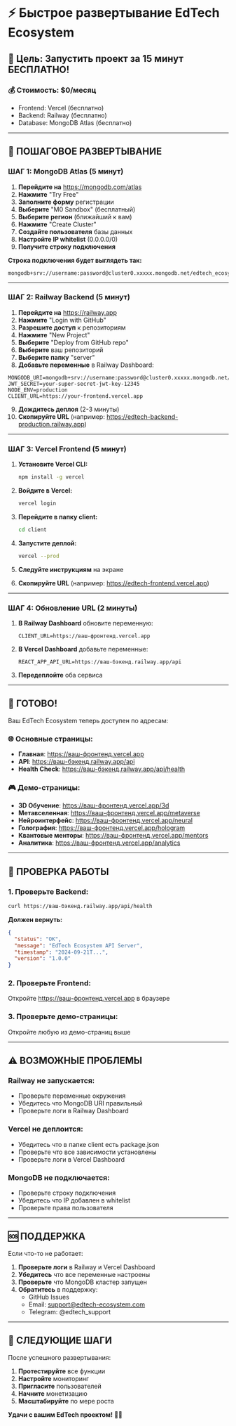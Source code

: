 # ⚡ Быстрое развертывание EdTech Ecosystem

## 🎯 Цель: Запустить проект за 15 минут БЕСПЛАТНО!

### 💰 Стоимость: $0/месяц
- Frontend: Vercel (бесплатно)
- Backend: Railway (бесплатно) 
- Database: MongoDB Atlas (бесплатно)

---

## 🚀 ПОШАГОВОЕ РАЗВЕРТЫВАНИЕ

### ШАГ 1: MongoDB Atlas (5 минут)

1. **Перейдите на** https://mongodb.com/atlas
2. **Нажмите** "Try Free"
3. **Заполните форму** регистрации
4. **Выберите** "M0 Sandbox" (бесплатный)
5. **Выберите регион** (ближайший к вам)
6. **Нажмите** "Create Cluster"
7. **Создайте пользователя** базы данных
8. **Настройте IP whitelist** (0.0.0.0/0)
9. **Получите строку подключения**

**Строка подключения будет выглядеть так:**
```
mongodb+srv://username:password@cluster0.xxxxx.mongodb.net/edtech_ecosystem
```

---

### ШАГ 2: Railway Backend (5 минут)

1. **Перейдите на** https://railway.app
2. **Нажмите** "Login with GitHub"
3. **Разрешите доступ** к репозиториям
4. **Нажмите** "New Project"
5. **Выберите** "Deploy from GitHub repo"
6. **Выберите** ваш репозиторий
7. **Выберите папку** "server"
8. **Добавьте переменные** в Railway Dashboard:

```
MONGODB_URI=mongodb+srv://username:password@cluster0.xxxxx.mongodb.net/edtech_ecosystem
JWT_SECRET=your-super-secret-jwt-key-12345
NODE_ENV=production
CLIENT_URL=https://your-frontend.vercel.app
```

9. **Дождитесь деплоя** (2-3 минуты)
10. **Скопируйте URL** (например: https://edtech-backend-production.railway.app)

---

### ШАГ 3: Vercel Frontend (5 минут)

1. **Установите Vercel CLI:**
   ```bash
   npm install -g vercel
   ```

2. **Войдите в Vercel:**
   ```bash
   vercel login
   ```

3. **Перейдите в папку client:**
   ```bash
   cd client
   ```

4. **Запустите деплой:**
   ```bash
   vercel --prod
   ```

5. **Следуйте инструкциям** на экране
6. **Скопируйте URL** (например: https://edtech-frontend.vercel.app)

---

### ШАГ 4: Обновление URL (2 минуты)

1. **В Railway Dashboard** обновите переменную:
   ```
   CLIENT_URL=https://ваш-фронтенд.vercel.app
   ```

2. **В Vercel Dashboard** добавьте переменные:
   ```
   REACT_APP_API_URL=https://ваш-бэкенд.railway.app/api
   ```

3. **Передеплойте** оба сервиса

---

## 🎉 ГОТОВО!

Ваш EdTech Ecosystem теперь доступен по адресам:

### 🌐 Основные страницы:
- **Главная**: https://ваш-фронтенд.vercel.app
- **API**: https://ваш-бэкенд.railway.app/api
- **Health Check**: https://ваш-бэкенд.railway.app/api/health

### 🎮 Демо-страницы:
- **3D Обучение**: https://ваш-фронтенд.vercel.app/3d
- **Метавселенная**: https://ваш-фронтенд.vercel.app/metaverse
- **Нейроинтерфейс**: https://ваш-фронтенд.vercel.app/neural
- **Голография**: https://ваш-фронтенд.vercel.app/hologram
- **Квантовые менторы**: https://ваш-фронтенд.vercel.app/mentors
- **Аналитика**: https://ваш-фронтенд.vercel.app/analytics

---

## 🔧 ПРОВЕРКА РАБОТЫ

### 1. Проверьте Backend:
```bash
curl https://ваш-бэкенд.railway.app/api/health
```

**Должен вернуть:**
```json
{
  "status": "OK",
  "message": "EdTech Ecosystem API Server",
  "timestamp": "2024-09-21T...",
  "version": "1.0.0"
}
```

### 2. Проверьте Frontend:
Откройте https://ваш-фронтенд.vercel.app в браузере

### 3. Проверьте демо-страницы:
Откройте любую из демо-страниц выше

---

## ⚠️ ВОЗМОЖНЫЕ ПРОБЛЕМЫ

### Railway не запускается:
- Проверьте переменные окружения
- Убедитесь что MongoDB URI правильный
- Проверьте логи в Railway Dashboard

### Vercel не деплоится:
- Убедитесь что в папке client есть package.json
- Проверьте что все зависимости установлены
- Проверьте логи в Vercel Dashboard

### MongoDB не подключается:
- Проверьте строку подключения
- Убедитесь что IP добавлен в whitelist
- Проверьте права пользователя

---

## 🆘 ПОДДЕРЖКА

Если что-то не работает:

1. **Проверьте логи** в Railway и Vercel Dashboard
2. **Убедитесь** что все переменные настроены
3. **Проверьте** что MongoDB кластер запущен
4. **Обратитесь** в поддержку:
   - GitHub Issues
   - Email: support@edtech-ecosystem.com
   - Telegram: @edtech_support

---

## 🎯 СЛЕДУЮЩИЕ ШАГИ

После успешного развертывания:

1. **Протестируйте** все функции
2. **Настройте** мониторинг
3. **Пригласите** пользователей
4. **Начните** монетизацию
5. **Масштабируйте** по мере роста

**Удачи с вашим EdTech проектом!** 🚀✨
